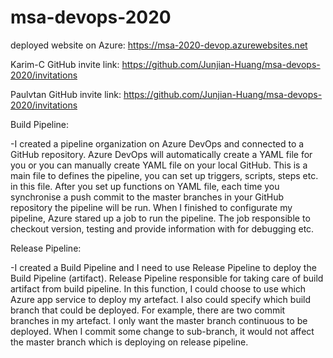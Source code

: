 # msa-devops-2020


deployed website on Azure:
https://msa-2020-devop.azurewebsites.net



Karim-C GitHub invite link:
https://github.com/Junjian-Huang/msa-devops-2020/invitations


Paulvtan GitHub invite link:
https://github.com/Junjian-Huang/msa-devops-2020/invitations


Build Pipeline:

-I created a pipeline organization on Azure DevOps and connected to a GitHub repository. Azure DevOps will automatically create a YAML file for you or you can manually create YAML file on your local GitHub. This is a main file to defines the pipeline, you can set up triggers, scripts, steps etc. in this file. After you set up functions on YAML file, each time you synchronise a push commit to the master branches in your GitHub repository the pipeline will be run. When I finished to configurate my pipeline, Azure stared up a job to run the pipeline. The job responsible to checkout version, testing and provide information with for debugging etc.


Release Pipeline:

-I created a Build Pipeline and I need to use Release Pipeline to deploy the Build Pipeline (artifact). Release Pipeline responsible for taking care of build artifact from build pipeline. In this function, I could choose to use which Azure app service to deploy my artefact. I also could specify which build branch that could be deployed. For example, there are two commit branches in my artefact. I only want the master branch continuous to be deployed. When I commit some change to sub-branch, it would not affect the master branch which is deploying on release pipeline. 
